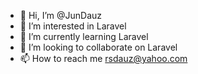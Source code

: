 - 👋 Hi, I’m @JunDauz
- 👀 I’m interested in Laravel
- 🌱 I’m currently learning Laravel
- 💞️ I’m looking to collaborate on Laravel
- 📫 How to reach me rsdauz@yahoo.com

<!---
JunDauz/JunDauz is a ✨ special ✨ repository because its `README.md` (this file) appears on your GitHub profile.
You can click the Preview link to take a look at your changes.
--->
